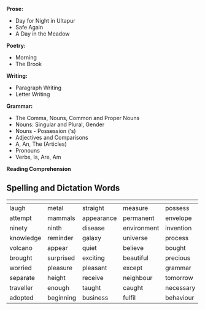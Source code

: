 
__Prose:__

- Day for Night in Ultapur
- Safe Again
- A Day in the Meadow

__Poetry:__

- Morning
- The Brook

__Writing:__

- Paragraph Writing
- Letter Writing

__Grammar:__

- The Comma, Nouns, Common and Proper Nouns
- Nouns: Singular and Plural, Gender
- Nouns - Possession (‘s)
- Adjectives and Comparisons
- A, An, The (Articles)
- Pronouns
- Verbs, Is, Are, Am

__Reading Comprehension__

## Spelling and Dictation Words

| <!-- --> | <!-- --> | <!-- --> | <!-- --> |<!-- --> |
|---|---|---|---|---|
| laugh | metal | straight | measure | possess | 
| attempt | mammals | appearance | permanent | envelope | 
| ninety | ninth | disease | environment | invention | 
| knowledge | reminder | galaxy | universe | process | 
| volcano | appear | quiet | believe | bought | 
| brought | surprised | exciting | beautiful | precious | 
| worried | pleasure | pleasant | except | grammar | 
| separate | height | receive | neighbour | tomorrow | 
| traveller | enough | taught | caught | necessary | 
| adopted | beginning | business | fulfil | behaviour |  